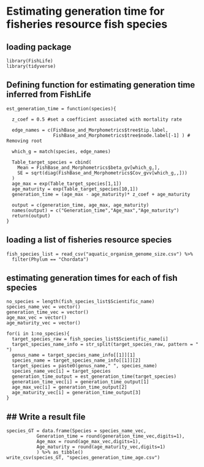 # Estimating generation time for fisheries resource fish species

## loading package

    library(FishLife)
    library(tidyverse)

## Defining function for estimating generation time inferred from FishLife

    est_generation_time = function(species){
      
      z_coef = 0.5 #set a coefficient associated with mortality rate
      
      edge_names = c(FishBase_and_Morphometrics$tree$tip.label, 
                     FishBase_and_Morphometrics$tree$node.label[-1] ) # Removing root

      which_g = match(species, edge_names)
      
      Table_target_species = cbind(
        Mean = FishBase_and_Morphometrics$beta_gv[which_g,],
        SE = sqrt(diag(FishBase_and_Morphometrics$Cov_gvv[which_g,,]))
      )
      age_max = exp(Table_target_species[1,1])
      age_maturity = exp(Table_target_species[10,1])
      generation_time = (age_max - age_maturity)* z_coef + age_maturity

      output = c(generation_time, age_max, age_maturity)
      names(output) = c("Generation_time","Age_max","Age_maturity")
      return(output)
    }

## loading a list of fisheries resource species

    fish_species_list = read_csv("aquatic_organism_genome_size.csv") %>%
      filter(Phylum == "Chordata")

## estimating generation times for each of fish species

    no_species = length(fish_species_list$Scientific_name)
    species_name_vec = vector()
    generation_time_vec = vector()
    age_max_vec = vector()
    age_maturity_vec = vector()

    for(i in 1:no_species){
      target_species_raw = fish_species_list$Scientific_name[i]
      target_species_name_info = str_split(target_species_raw, pattern = " ")
      genus_name = target_species_name_info[[1]][1]
      species_name = target_species_name_info[[1]][2]
      target_species = paste0(genus_name," ", species_name)
      species_name_vec[i] = target_species 
      generation_time_output = est_generation_time(target_species)
      generation_time_vec[i] = generation_time_output[1]
      age_max_vec[i] = generation_time_output[2]
      age_maturity_vec[i] = generation_time_output[3]
    }

## \## Write a result file

    species_GT = data.frame(Species = species_name_vec,
               Generation_time = round(generation_time_vec,digits=1),
               Age_max = round(age_max_vec,digits=1),
               Age_maturity = round(age_maturity_vec,digits=1)
               ) %>% as_tibble()
    write_csv(species_GT, "species_generation_time_age.csv")
